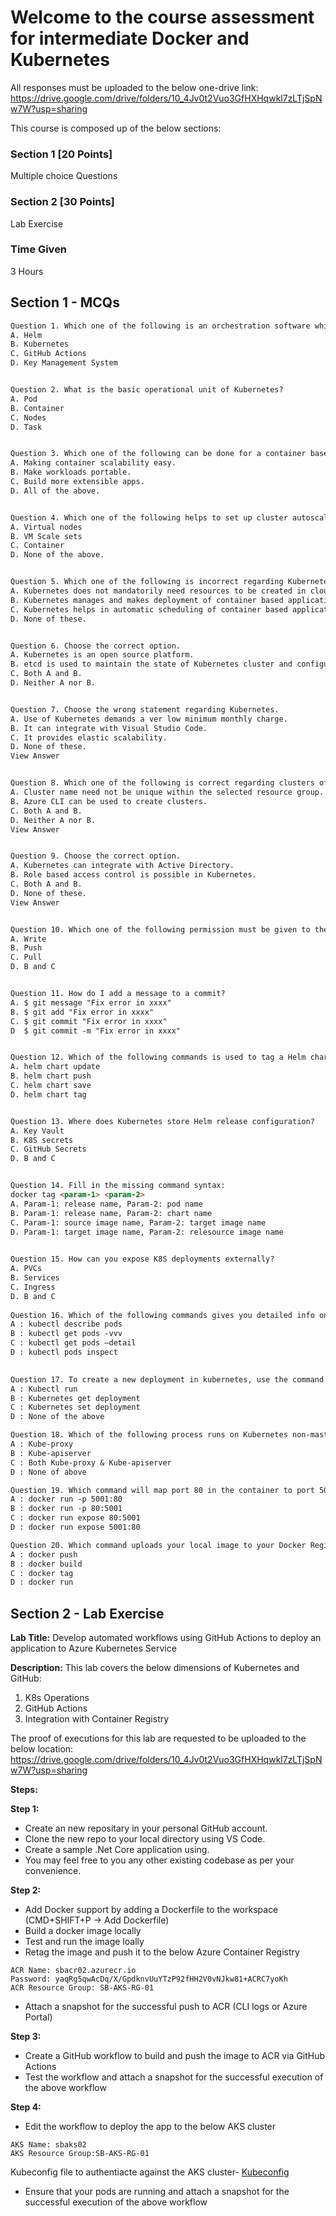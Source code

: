 # Welcome to the course assessment for intermediate Docker and Kubernetes

All responses must be uploaded to the below one-drive link:
https://drive.google.com/drive/folders/10_4Jv0t2Vuo3GfHXHqwkl7zLTjSpNw7W?usp=sharing 

This course is composed up of the below sections:

### Section 1 [20 Points]
Multiple choice Questions

### Section 2 [30 Points]
Lab Exercise

### Time Given
3 Hours

## Section 1 - MCQs

```markdown
Question 1. Which one of the following is an orchestration software which can be used for scaling containers?
A. Helm
B. Kubernetes
C. GitHub Actions
D. Key Management System


Question 2. What is the basic operational unit of Kubernetes?
A. Pod
B. Container
C. Nodes
D. Task


Question 3. Which one of the following can be done for a container based application using Kubernetes?
A. Making container scalability easy.
B. Make workloads portable.
C. Build more extensible apps.
D. All of the above.


Question 4. Which one of the following helps to set up cluster autoscaler for adding capacity as per demand?
A. Virtual nodes
B. VM Scale sets
C. Container
D. None of the above.


Question 5. Which one of the following is incorrect regarding Kubernetes?
A. Kubernetes does not mandatorily need resources to be created in cloud.
B. Kubernetes manages and makes deployment of container based applications easy.
C. Kubernetes helps in automatic scheduling of container based application.
D. None of these.


Question 6. Choose the correct option.
A. Kubernetes is an open source platform.
B. etcd is used to maintain the state of Kubernetes cluster and configuration.
C. Both A and B.
D. Neither A nor B.


Question 7. Choose the wrong statement regarding Kubernetes.
A. Use of Kubernetes demands a ver low minimum monthly charge.
B. It can integrate with Visual Studio Code.
C. It provides elastic scalability.
D. None of these.
View Answer


Question 8. Which one of the following is correct regarding clusters of Kubernetes?
A. Cluster name need not be unique within the selected resource group.
B. Azure CLI can be used to create clusters.
C. Both A and B.
D. Neither A nor B.
View Answer


Question 9. Choose the correct option.
A. Kubernetes can integrate with Active Directory.
B. Role based access control is possible in Kubernetes.
C. Both A and B.
D. None of these.
View Answer


Question 10. Which one of the following permission must be given to the service principal to establish authentication between Kubernetes and private registry?
A. Write
B. Push
C. Pull
D. B and C


Question 11. How do I add a message to a commit?
A. $ git message "Fix error in xxxx"
B. $ git add "Fix error in xxxx"
C. $ git commit "Fix error in xxxx"
D  $ git commit -m "Fix error in xxxx"


Question 12. Which of the following commands is used to tag a Helm chart?
A. helm chart update
B. helm chart push
C. helm chart save
D. helm chart tag


Question 13. Where does Kubernetes store Helm release configuration?
A. Key Vault
B. K8S secrets
C. GitHub Secrets
D. B and C


Question 14. Fill in the missing command syntax:
docker tag <param-1> <param-2>
A. Param-1: release name, Param-2: pod name
B. Param-1: release name, Param-2: chart name
C. Param-1: source image name, Param-2: target image name
D. Param-1: target image name, Param-2: relesource image name

  
Question 15. How can you expose K8S deployments externally?
A. PVCs
B. Services
C. Ingress
D. B and C
  
Question 16. Which of the following commands gives you detailed info on a Pod?
A : kubectl describe pods
B : kubectl get pods -vvv
C : kubectl get pods –detail
D : kubectl pods inspect

  
Question 17. To create a new deployment in kubernetes, use the command ………….
A : Kubectl run
B : Kubernetes get deployment
C : Kubernetes set deployment
D : None of the above

Question 18. Which of the following process runs on Kubernetes non-master node?
A : Kube-proxy
B : Kube-apiserver
C : Both Kube-proxy & Kube-apiserver
D : None of above

Question 19. Which command will map port 80 in the container to port 5001 on the Docker host?
A : docker run -p 5001:80
B : docker run -p 80:5001
C : docker run expose 80:5001
D : docker run expose 5001:80

Question 20. Which command uploads your local image to your Docker Registry?
A : docker push
B : docker build
C : docker tag
D : docker run

```

## Section 2 - Lab Exercise

**Lab Title:** Develop automated workflows using GitHub Actions to deploy an application to Azure Kubernetes Service

**Description:**
This lab covers the below dimensions of Kubernetes and GitHub:
1. K8s Operations
2. GitHub Actions
4. Integration with Container Registry


The proof of executions for this lab are requested to be uploaded to the below location:
https://drive.google.com/drive/folders/10_4Jv0t2Vuo3GfHXHqwkl7zLTjSpNw7W?usp=sharing 

**Steps:**

**Step 1:**
- Create an new repositary in your personal GitHub account.
- Clone the new repo to your local directory using VS Code.
- Create a sample .Net Core application using.
- You may feel free to you any other existing codebase as per your convenience.

**Step 2:**
- Add Docker support by adding a Dockerfile to the workspace (CMD+SHIFT+P -> Add Dockerfile)
- Build a docker image locally
- Test and run the image loally
- Retag the image and push it to the below Azure Container Registry

```
ACR Name: sbacr02.azurecr.io
Password: yaqRg5qwAcDq/X/GpdknvUuYTzP92fHH2V0vNJkw81+ACRC7yoKh
ACR Resource Group: SB-AKS-RG-01
```

- Attach a snapshot for the successful push to ACR (CLI logs or Azure Portal)

**Step 3:**
- Create a GitHub workflow to build and push the image to ACR via GitHub Actions
- Test the workflow and attach a snapshot for the successful execution of the above workflow

**Step 4:**
- Edit the workflow to deploy the app to the below AKS cluster
```
AKS Name: sbaks02
AKS Resource Group:SB-AKS-RG-01
```
Kubeconfig file to authentiacte against the AKS cluster- [Kubeconfig](/kubeconfig-ss)

- Ensure that your pods are running and attach a snapshot for the successful execution of the above workflow

